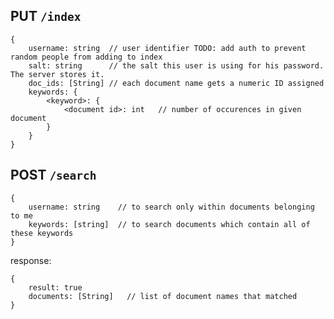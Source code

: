 PUT `/index`
--------------------
```
{
	username: string  // user identifier TODO: add auth to prevent random people from adding to index
	salt: string      // the salt this user is using for his password. The server stores it.
	doc_ids: [String] // each document name gets a numeric ID assigned
	keywords: {
		<keyword>: {
			<document id>: int   // number of occurences in given document
		}
	}
}
```

POST `/search`
--------------------
```
{
	username: string	// to search only within documents belonging to me
	keywords: [string]  // to search documents which contain all of these keywords
}
```

response:
```
{
	result: true
	documents: [String]   // list of document names that matched
}
```
